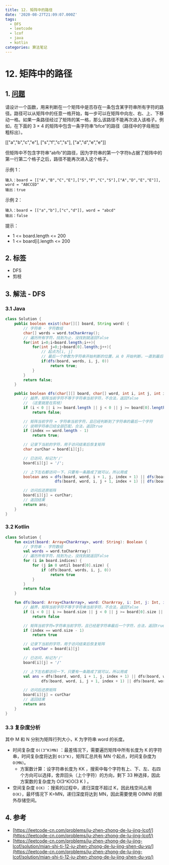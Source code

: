 ```yaml
---
title: 12. 矩阵中的路径
date: '2020-08-27T21:09:07.000Z'
tags:
  - DFS
  - leetcode
  - lcof
  - java
  - kotlin
categories: 算法笔记
---
```


# 12. 矩阵中的路径

## 1. [问题](https://leetcode-cn.com/problems/ju-zhen-zhong-de-lu-jing-lcof/)

请设计一个函数，用来判断在一个矩阵中是否存在一条包含某字符串所有字符的路径。路径可以从矩阵中的任意一格开始，每一步可以在矩阵中向左、右、上、下移动一格。如果一条路径经过了矩阵的某一格，那么该路径不能再次进入该格子。例如，在下面的 3 × 4 的矩阵中包含一条字符串“bfce”的路径（路径中的字母用加粗标出）。 

\[\["a","b","c","e"\], \["s","f","c","s"\], \["a","d","e","e"\]\]

但矩阵中不包含字符串“abfb”的路径，因为字符串的第一个字符b占据了矩阵中的第一行第二个格子之后，路径不能再次进入这个格子。

示例 1：

```text
输入：board = [["A","B","C","E"],["S","F","C","S"],["A","D","E","E"]], word = "ABCCED"
输出：true
```

示例 2：

```text
输入：board = [["a","b"],["c","d"]], word = "abcd"
输出：false
```

提示：

* 1 &lt;= board.length &lt;= 200
* 1 &lt;= board\[i\].length &lt;= 200

## 2. 标签

* DFS
* 剪枝

## 3. 解法 - DFS

### 3.1 Java

```java
class Solution {
    public boolean exist(char[][] board, String word) {
        // 字符串 - 字符数组
        char[] words = word.toCharArray();
        // 遍历所有字符，找到为止，没找到就返回false
        for(int i=0;i<board.length;i++){
            for(int j=0;j<board[0].length;j++){
                // 起点为[i, j]
                // 最后一个参数为字符串开始判断的位置，从 0 开始判断，一直到最后都合法就成啦
                if(dfs(board, words, i, j, 0))
                    return true;
            }
        }
        return false;
    }

    public boolean dfs(char[][] board, char[] word, int i, int j, int index) {
        // 越界，矩阵当前字符不等于字符串当前字符，不合法，返回false
        // （这里就是在剪枝）
        if (i < 0 || i >= board.length || j < 0 || j >= board[0].length || board[i][j] != word[index])
            return false;

        // 矩阵当前字符 = 字符串当前字符，且已经判断到了字符串的最后一个字符
        // 说明字符串已经全部匹配，合法，返回true
        if (index == word.length - 1)
            return true;

        // 记录下当前的字符，用于访问结束后恢复矩阵
        char curChar = board[i][j];

        // 已访问，标记为'/'
        board[i][j] = '/';

        // 上下左右都访问一下，只要有一条路成了就可以，所以用或
        boolean ans = dfs(board, word, i + 1, j, index + 1) || dfs(board, word, i - 1, j, index + 1) || 
                      dfs(board, word, i, j + 1, index + 1) || dfs(board, word, i , j - 1, index + 1);

        // 访问后还原矩阵
        board[i][j] = curChar;
        // 返回结果
        return ans;
    }
}
```

### 3.2 Kotlin

```kotlin
class Solution {
    fun exist(board: Array<CharArray>, word: String): Boolean {
        // 字符串 - 字符数组
        val words = word.toCharArray()
        // 遍历所有字符，找到为止，没找到就返回false
        for (i in board.indices) {
            for (j in 0 until board[0].size) {
                if (dfs(board, words, i, j, 0))
                    return true
            }
        }
        return false
    }

    fun dfs(board: Array<CharArray>, word: CharArray, i: Int, j: Int, index: Int): Boolean {
        // 越界，矩阵当前字符不等于字符串当前字符，不合法，返回false
        if (i < 0 || i >= board.size || j < 0 || j >= board[0].size || board[i][j] != word[index])
            return false

        // 矩阵当前字符=字符串当前字符，且已经是字符串最后一个字符，合法，返回true
        if (index == word.size - 1)
            return true

        // 记录下当前的字符，用于访问结束后恢复矩阵
        val curChar = board[i][j]

        // 已访问，标记为'/'
        board[i][j] = '/'

        // 上下左右都访问一下，只要有一条路成了就可以，所以用或
        val ans = dfs(board, word, i + 1, j, index + 1) || dfs(board, word, i - 1, j, index + 1) ||
                dfs(board, word, i, j + 1, index + 1) || dfs(board, word, i, j - 1, index + 1)

        // 访问后还原矩阵
        board[i][j] = curChar
        // 返回结果
        return ans
    }
}
```

### 3.3 复杂度分析

其中 M 和 N 分别为矩阵行列大小，K 为字符串 word 的长度。

* 时间复杂度 `O((3^K)MN)` ：最差情况下，需要遍历矩阵中所有长度为 K 的字符串，时间复杂度将达到 `O(3^K)`，矩阵汇总共有 MN 个起点，时间复杂度为 `O(MN)`。
  * 方案数计算：设字符串长度为 KK ，搜索中每个字符有上、下、左、右四个方向可以选择，舍弃回头（上个字符）的方向，剩下 33 种选择，因此方案数的复杂度为 O\(3^K\)O\(3 K \) 。
* 空间复杂度 `O(K)` ：搜索的过程中，递归深度不超过 K，因此栈空间占用 `O(K)`，最坏情况下 K=MN，递归深度将达到 MN，因此需要使用 O\(MN\) 的额外存储空间。

## 4. 参考

* [https://leetcode-cn.com/problems/ju-zhen-zhong-de-lu-jing-lcof/](https://leetcode-cn.com/problems/ju-zhen-zhong-de-lu-jing-lcof/)
* [https://leetcode-cn.com/problems/ju-zhen-zhong-de-lu-jing-lcof/solution/mian-shi-ti-12-ju-zhen-zhong-de-lu-jing-shen-du-yo/](https://leetcode-cn.com/problems/ju-zhen-zhong-de-lu-jing-lcof/solution/mian-shi-ti-12-ju-zhen-zhong-de-lu-jing-shen-du-yo/)

